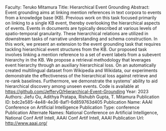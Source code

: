 Faculty: Teruko Mitamura
Title: Hierarchical Event Grounding
Abstract: Event grounding aims at linking mention references in text corpora to events from a knowledge base (KB). Previous work on this task focused primarily on linking to a single KB event, thereby overlooking the hierarchical aspects of events. Events in documents are typically described at various levels of spatio-temporal granularity. These hierarchical relations are utilized in downstream tasks of narrative understanding and schema construction. In this work, we present an extension to the event grounding task that requires tackling hierarchical event structures from the KB. Our proposed task involves linking a mention reference to a set of event labels from a subevent hierarchy in the KB. We propose a retrieval methodology that leverages event hierarchy through an auxiliary hierarchical loss. On an automatically created multilingual dataset from Wikipedia and Wikidata, our experiments demonstrate the effectiveness of the hierarchical loss against retrieve and re-rank baselines. Furthermore, we demonstrate the systems' ability to aid hierarchical discovery among unseen events. Code is available at https://github.com/JefferyO/Hierarchical-Event-Grounding
Year: 2023
Authors: Jiefu Ou, Adithya Pratapa, Rishubh Gupta, T. Mitamura
Publication ID: bdc2e585-4e48-4e36-8af1-6d859763d405
Publication Name: AAAI Conference on Artificial Intelligence
Publication Type: conference
Publication Alternate Names: National Conference on Artificial Intelligence, National Conf Artif Intell, AAAI Conf Artif Intell, AAAI
Publication Url: http://www.aaai.org/
